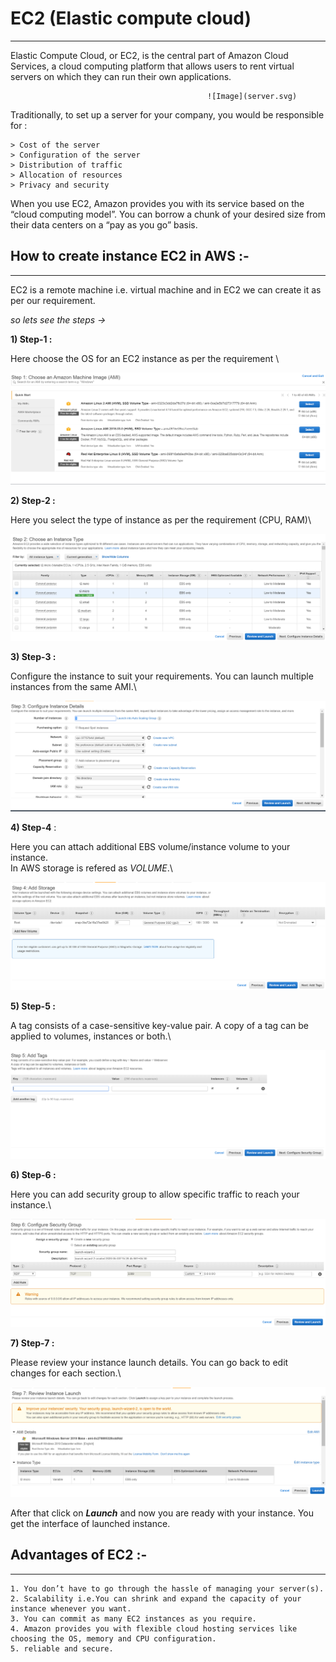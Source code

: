 # EC2 (Elastic compute cloud)
***

Elastic Compute Cloud, or EC2, is the central part of Amazon Cloud Services, a cloud computing platform that allows users to rent virtual servers on which they can run their own applications.

                                                ![Image](server.svg)

Traditionally, to set up a server for your company, you would be responsible for :

```
> Cost of the server
> Configuration of the server
> Distribution of traffic
> Allocation of resources
> Privacy and security
```

When you use EC2, Amazon provides you with its service based on the “cloud computing model”. You can borrow a chunk of your desired size from their data centers on a “pay as you go” basis.




## How to create instance EC2 in AWS :-
***

EC2 is a remote machine i.e. virtual machine and in EC2 we can create it as per our requirement.

*so lets see the steps ->*

**1) Step-1 :** 

Here choose the OS for an EC2 instance as per the requirement \


![Image](step1.png)

**2) Step-2 :**

Here you select the type of instance as per the requirement (CPU, RAM)\

![Image](step2.png)

**3) Step-3 :**

Configure the instance to suit your requirements. You can launch multiple instances from the same AMI.\


![Image](step3.png)

**4) Step-4** :

Here you can attach additional EBS volume/instance volume to your instance.\
In AWS storage is refered as *VOLUME*.\


![Image](step4.png)

**5) Step-5 :**

A tag consists of a case-sensitive key-value pair. A copy of a tag can be applied to volumes, instances or both.\


![Image](step5.png)

**6) Step-6 :** 

Here you can add security group to allow specific traffic to reach your instance.\


![Image](step6.png)

**7) Step-7 :**

Please review your instance launch details. You can go back to edit changes for each section.\


![Image](step7.png)

After that click on ***Launch*** and now you are ready with your instance. You get the interface of launched instance. 

## Advantages of EC2 :-
***

```
1. You don’t have to go through the hassle of managing your server(s).
2. Scalability i.e.You can shrink and expand the capacity of your instance whenever you want.
3. You can commit as many EC2 instances as you require.
4. Amazon provides you with flexible cloud hosting services like choosing the OS, memory and CPU configuration.
5. reliable and secure.
```

